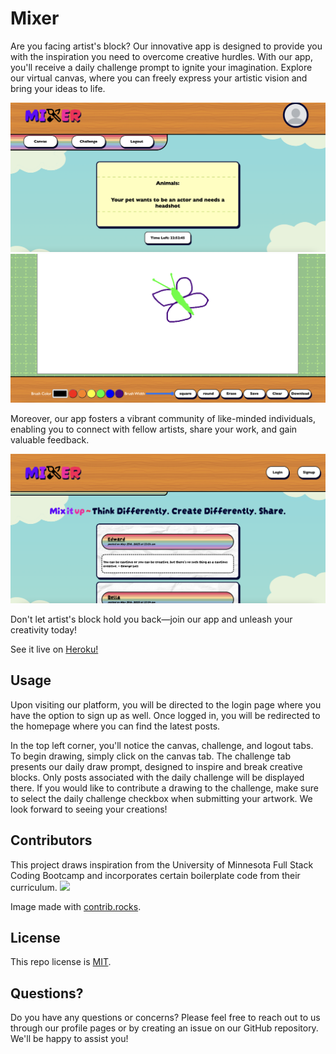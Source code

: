 # Mixer

Are you facing artist's block? Our innovative app is designed to provide you with the inspiration you need to overcome creative hurdles. With our app, you'll receive a daily challenge prompt to ignite your imagination. Explore our virtual canvas, where you can freely express your artistic vision and bring your ideas to life.

![Daily Challenge Prompt](assets/challenge.png)
![Canvas Demo](assets/canvas.png)

Moreover, our app fosters a vibrant community of like-minded individuals, enabling you to connect with fellow artists, share your work, and gain valuable feedback.

![homepage](assets/home.png)

 Don't let artist's block hold you back—join our app and unleash your creativity today!

See it live on [Heroku!](https://paint-mixer.herokuapp.com/)

## Usage 
Upon visiting our platform, you will be directed to the login page where you have the option to sign up as well. Once logged in, you will be redirected to the homepage where you can find the latest posts. 


In the top left corner, you'll notice the canvas, challenge, and logout tabs. To begin drawing, simply click on the canvas tab. The challenge tab presents our daily draw prompt, designed to inspire and break creative blocks. Only posts associated with the daily challenge will be displayed there. If you would like to contribute a drawing to the challenge, make sure to select the daily challenge checkbox when submitting your artwork. We look forward to seeing your creations!

## Contributors

This project draws inspiration from the University of Minnesota Full Stack Coding Bootcamp and incorporates certain boilerplate code from their curriculum. 
<a href="https://github.com/Gatewayss/mixer/graphs/contributors">
  <img src="https://contrib.rocks/image?repo=Gatewayss/mixer" />
</a>

Image made with [contrib.rocks](https://contrib.rocks). 
## License
This repo license is [MIT](https://opensource.org/license/mit/).

## Questions?
Do you have any questions or concerns? Please feel free to reach out to us through our profile pages or by creating an issue on our GitHub repository. We'll be happy to assist you!